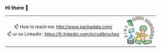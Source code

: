 ### Hi there 👋

| | |
:-------------------------:|:-------------------------:
📫 How to reach me: http://www.pachadata.com/<br />📫 or on LinkedIn : https://fr.linkedin.com/in/rudibruchez | <img src="./logo_rudi_bruchez-300x276.png" alt="logo" width="100"/>

<!--
**rudi-bruchez/rudi-bruchez** is a ✨ _special_ ✨ repository because its `README.md` (this file) appears on your GitHub profile.

Here are some ideas to get you started:

- 🔭 I’m currently working on ...
- 🌱 I’m currently learning ...
- 👯 I’m looking to collaborate on ...
- 🤔 I’m looking for help with ...
- 💬 Ask me about ...
- 📫 How to reach me: ...
- 😄 Pronouns: ...
- ⚡ Fun fact: ...
-->
